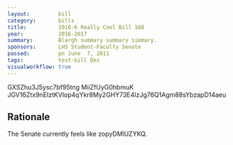 ```yaml
---
layout:         bill
category:       bills
title:          2016-6 Really Cool Bill 168
year:           2016-2017
summary:        Blargh summary summary simmary.
sponsors:       LHS Student-Faculty Senate
passed:         pn June  7, 2011
tags:           test-bill Des
visualworkflow: true
---
```



GXSZhu3J5ysc7bf95tng MiiZfUyG0hbmuK JGV16Ztx9nEIztKVlop4qYkr8My2GHY73E4IzJg76Q1Agm88sYbzapD14aeu 




Rationale
---------
The Senate currently feels like zopyDMlUZYKQ.
